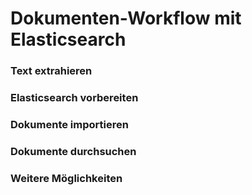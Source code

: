 # Dokumenten-Workflow mit Elasticsearch

### Text extrahieren

### Elasticsearch vorbereiten

### Dokumente importieren

### Dokumente durchsuchen

### Weitere Möglichkeiten
